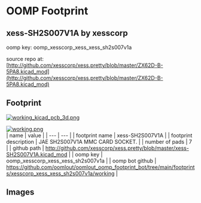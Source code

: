 # OOMP Footprint  
## xess-SH2S007V1A  by xesscorp  
  
oomp key: oomp_xesscorp_xess_xess_sh2s007v1a  
  
source repo at: [http://github.com/xesscorp/xess.pretty/blob/master/ZX62D-B-5PA8.kicad_mod](http://github.com/xesscorp/xess.pretty/blob/master/ZX62D-B-5PA8.kicad_mod)  
## Footprint  
  
[![working_kicad_pcb_3d.png](working_kicad_pcb_3d_600.png)](working_kicad_pcb_3d.png)  
  
[![working.png](working_600.png)](working.png)  
| name | value | 
| --- | --- | 
| footprint name | xess-SH2S007V1A | 
| footprint description | JAE SH2S007V1A MMC CARD SOCKET. | 
| number of pads | 7 | 
| github path | http://github.com/xesscorp/xess.pretty/blob/master/xess-SH2S007V1A.kicad_mod | 
| oomp key | oomp_xesscorp_xess_xess_sh2s007v1a | 
| oomp bot github | https://github.com/oomlout/oomlout_oomp_footprint_bot/tree/main/footprints/xesscorp_xess_xess_sh2s007v1a/working | 
## Images  
